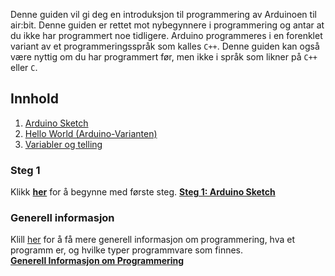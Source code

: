 Denne guiden vil gi deg en introduksjon til programmering av Arduinoen til
air:bit. Denne guiden er rettet mot nybegynnere i programmering og antar at du
ikke har programmert noe tidligere. Arduino programmeres i en forenklet variant
av et programmeringsspråk som kalles `C++`. Denne guiden kan også være nyttig
om du har programmert før, men ikke i språk som likner på `C++` eller `C`.

## Innhold

1. [Arduino Sketch][empty-sketch]
1. [Hello World (Arduino-Varianten)][hello-world]
1. [Variabler og telling][variables]

### Steg 1

Klikk **[her][empty-sketch]** for å begynne med første steg.
**[Steg 1: Arduino Sketch][empty-sketch]**

### Generell informasjon

Klill [her][general-info] for å få mere generell informasjon om programmering,
hva et programm er, og hvilke typer programmvare som finnes.  
**[Generell Informasjon om Programmering][general-info]**

[general-info]: Generell-informasjon-om-programmering
[empty-sketch]: Tom-Arduino-Sketch
[hello-world]: Arduino-varianten-av-Hello-World
[variables]: Variabler-og-telling-i-Arduino
